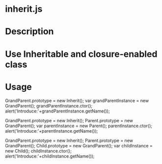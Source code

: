 inherit.js
==========
Description
===========
Use Inheritable and closure-enabled class 
==========
Usage
==========
  GrandParent.prototype = new Inherit();
  var grandParentInstance = new GrandParent();
  grandParentInstance.ctor(); 
  alert('Introduce:'+grandParentInstance.getName());
  
  
  GrandParent.prototype = new Inherit();
  Parent.prototype = new GrandParent();
  var parentInstance = new Parent();
  parentInstance.ctor(); 
  alert('Introduce:'+parentInstance.getName());
  
  GrandParent.prototype = new Inherit();
  Parent.prototype = new GrandParent();
  Child.prototype = new GrandParent();
  var childInstance = new Child();
  childInstance.ctor(); 
  alert('Introduce:'+childInstance.getName());
  
